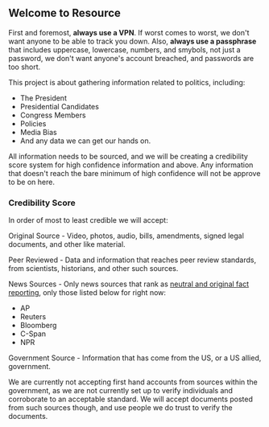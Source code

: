 ## Welcome to Resource

First and foremost, **always use a VPN**.  If worst comes to worst, we don't want anyone to be able to track you down.  Also, **always use a passphrase** that includes uppercase, lowercase, numbers, and smybols, not just a password, we don't want anyone's account breached, and passwords are too short.

This project is about gathering information related to politics, including:
- The President
- Presidential Candidates
- Congress Members
- Policies
- Media Bias
- And any data we can get our hands on.

All information needs to be sourced, and we will be creating a credibility score system for high confidence information and above.  Any information that doesn't reach the bare minimum of high confidence will not be approve to be on here.

### Credibility Score

In order of most to least credible we will accept:

Original Source - Video, photos, audio, bills, amendments, signed legal documents, and other like material.

Peer Reviewed - Data and information that reaches peer review standards, from scientists, historians, and other such sources.

News Sources - Only news sources that rank as [neutral and original fact reporting](https://www.adfontesmedia.com/), only those listed below for right now:
- AP
- Reuters
- Bloomberg
- C-Span
- NPR

Government Source - Information that has come from the US, or a US allied, government.

We are currently not accepting first hand accounts from sources within the government, as we are not currently set up to verify individuals and corroborate to an acceptable standard.  We will accept documents posted from such sources though, and use people we do trust to verify the documents.
